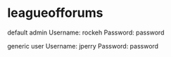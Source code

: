 # leagueofforums

default admin
Username: rockeh
Password: password

generic user
Username: jperry
Password: password
